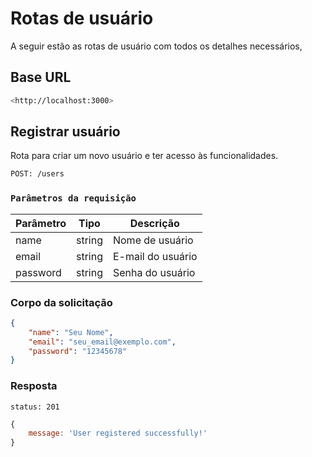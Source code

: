 # Rotas de usuário

A seguir estão as rotas de usuário com todos os detalhes necessários,

## Base URL

```bash
<http://localhost:3000>
```


## Registrar usuário

Rota para criar um novo usuário e ter acesso às funcionalidades.

```bash
POST: /users
```


### `Parâmetros da requisição`

| Parâmetro | Tipo   | Descrição         |
| --------- | ------ | ----------------- |
| name      | string | Nome de usuário   |
| email     | string | E-mail do usuário |
| password  | string | Senha do usuário  |

### Corpo da solicitação

```json
{
	"name": "Seu Nome",
	"email": "seu_email@exemplo.com",
	"password": "12345678"
}
```


### Resposta

```http 
status: 201
```

```js
{
	message: 'User registered successfully!'
}
```



